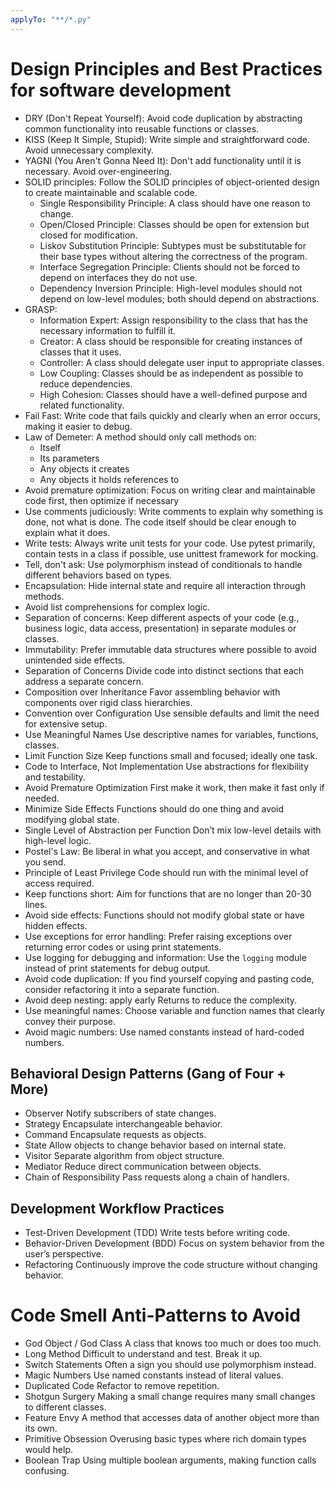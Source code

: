 ```yaml
---
applyTo: "**/*.py"
---
```

# Design Principles and Best Practices for software development
- DRY (Don't Repeat Yourself): Avoid code duplication by abstracting common functionality into reusable functions or classes.
- KISS (Keep It Simple, Stupid): Write simple and straightforward code. Avoid unnecessary complexity.
- YAGNI (You Aren't Gonna Need It): Don't add functionality until it is necessary. Avoid over-engineering.
- SOLID principles: Follow the SOLID principles of object-oriented design to create maintainable and scalable code.
  - Single Responsibility Principle: A class should have one reason to change.
  - Open/Closed Principle: Classes should be open for extension but closed for modification.
  - Liskov Substitution Principle: Subtypes must be substitutable for their base types without altering the correctness of the program.
  - Interface Segregation Principle: Clients should not be forced to depend on interfaces they do not use.
  - Dependency Inversion Principle: High-level modules should not depend on low-level modules; both should depend on abstractions.
- GRASP:
  - Information Expert: Assign responsibility to the class that has the necessary information to fulfill it.
  - Creator: A class should be responsible for creating instances of classes that it uses.
  - Controller: A class should delegate user input to appropriate classes.
  - Low Coupling: Classes should be as independent as possible to reduce dependencies.
  - High Cohesion: Classes should have a well-defined purpose and related functionality.
- Fail Fast: Write code that fails quickly and clearly when an error occurs, making it easier to debug.
- Law of Demeter: A method should only call methods on:
  - Itself
  - Its parameters
  - Any objects it creates
  - Any objects it holds references to
- Avoid premature optimization: Focus on writing clear and maintainable code first, then optimize if necessary
- Use comments judiciously: Write comments to explain why something is done, not what is done. The code itself should be clear enough to explain what it does.
- Write tests: Always write unit tests for your code. Use pytest primarily, contain tests in a class if possible, use unittest framework for mocking.
- Tell, don't ask: Use polymorphism instead of conditionals to handle different behaviors based on types.
- Encapsulation: Hide internal state and require all interaction through methods.
- Avoid list comprehensions for complex logic.
- Separation of concerns: Keep different aspects of your code (e.g., business logic, data access, presentation) in separate modules or classes.
- Immutability: Prefer immutable data structures where possible to avoid unintended side effects.
- Separation of Concerns	Divide code into distinct sections that each address a separate concern.
- Composition over Inheritance	Favor assembling behavior with components over rigid class hierarchies.
- Convention over Configuration	Use sensible defaults and limit the need for extensive setup.
- Use Meaningful Names	Use descriptive names for variables, functions, classes.
- Limit Function Size	Keep functions small and focused; ideally one task.
- Code to Interface, Not Implementation	Use abstractions for flexibility and testability.
- Avoid Premature Optimization	First make it work, then make it fast only if needed.
- Minimize Side Effects	Functions should do one thing and avoid modifying global state.
- Single Level of Abstraction per Function	Don’t mix low-level details with high-level logic.
- Postel's Law: Be liberal in what you accept, and conservative in what you send.
- Principle of Least Privilege	Code should run with the minimal level of access required.
- Keep functions short: Aim for functions that are no longer than 20-30 lines.
- Avoid side effects: Functions should not modify global state or have hidden effects.
- Use exceptions for error handling: Prefer raising exceptions over returning error codes or using print statements.
- Use logging for debugging and information: Use the `logging` module instead of print statements for debug output.
- Avoid code duplication: If you find yourself copying and pasting code, consider refactoring it into a separate function.
- Avoid deep nesting: apply early Returns to reduce the complexity.
- Use meaningful names: Choose variable and function names that clearly convey their purpose.
- Avoid magic numbers: Use named constants instead of hard-coded numbers.

## Behavioral Design Patterns (Gang of Four + More)
- Observer	Notify subscribers of state changes.
- Strategy	Encapsulate interchangeable behavior.
- Command	Encapsulate requests as objects.
- State	Allow objects to change behavior based on internal state.
- Visitor	Separate algorithm from object structure.
- Mediator	Reduce direct communication between objects.
- Chain of Responsibility	Pass requests along a chain of handlers.

## Development Workflow Practices
- Test-Driven Development (TDD)	Write tests before writing code.
- Behavior-Driven Development (BDD)	Focus on system behavior from the user’s perspective.
- Refactoring	Continuously improve the code structure without changing behavior.

# Code Smell Anti-Patterns to Avoid
- God Object / God Class	A class that knows too much or does too much.
- Long Method	Difficult to understand and test. Break it up.
- Switch Statements	Often a sign you should use polymorphism instead.
- Magic Numbers	Use named constants instead of literal values.
- Duplicated Code	Refactor to remove repetition.
- Shotgun Surgery	Making a small change requires many small changes to different classes.
- Feature Envy	A method that accesses data of another object more than its own.
- Primitive Obsession	Overusing basic types where rich domain types would help.
- Boolean Trap	Using multiple boolean arguments, making function calls confusing.
